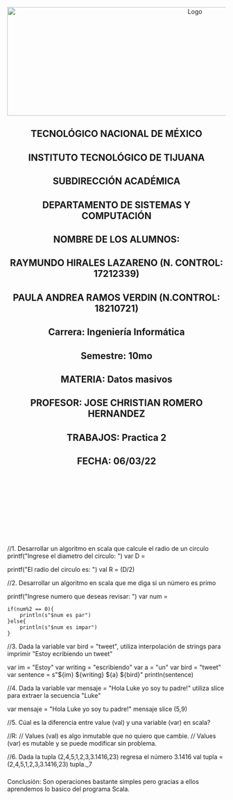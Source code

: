 
<p align="center">
    <img alt="Logo" src="https://www.tijuana.tecnm.mx/wp-content/uploads/2021/08/liston-de-logos-oficiales-educacion-tecnm-FEB-2021.jpg" width=850 height=250>
</p>

<H2><p align="Center">TECNOLÓGICO NACIONAL DE MÉXICO</p></H2>

<H2><p align="Center">INSTITUTO TECNOLÓGICO DE TIJUANA</p></H2>

<H2><p align="Center">SUBDIRECCIÓN ACADÉMICA</p></H2>

<H2><p align="Center">DEPARTAMENTO DE SISTEMAS Y COMPUTACIÓN</p></H2>

<H2><p align="Center">NOMBRE DE LOS ALUMNOS: </p></H2>

<H2><p align="Center">RAYMUNDO HIRALES LAZARENO (N. CONTROL: 17212339)</p></H2>

<H2><p align="Center">PAULA ANDREA RAMOS VERDIN (N.CONTROL: 18210721)</p></H2>

<H2><p align="Center">Carrera: Ingeniería Informática</p></H2>

<H2><p align="Center">Semestre: 10mo </p></H2>

<H2><p align="Center">MATERIA: Datos masivos</p></H2>

<H2><p align="Center">PROFESOR: JOSE CHRISTIAN ROMERO HERNANDEZ</p></H2>

<H2><p align="Center">TRABAJOS: Practica 2</p></H2>

<H2><p align="Center">FECHA: 06/03/22</p></H2>

<br>
<br>
<br>
<br>
<br>
<br>
<br>
<br>




###

//1. Desarrollar un algoritmo en scala que calcule el radio de un circulo
printf("Ingrese el diametro del circulo: ")
var D =

printf("El radio del circulo es: ")
val R = (D/2)

//2. Desarrollar un algoritmo en scala que me diga si un número es primo

printf("Ingrese numero que deseas revisar: ")
var num =

    if(num%2 == 0){
        println(s"$num es par")
    }else{
        println(s"$num es impar")
    } 

//3. Dada la variable  var bird = "tweet", utiliza interpolación de strings para imprimir "Estoy ecribiendo un tweet"

var im = "Estoy"
var writing = "escribiendo"
var a = "un"
var bird = "tweet"
var sentence = s"${im} ${writing} ${a} ${bird}"
println(sentence)

//4. Dada la variable var mensaje = "Hola Luke yo soy tu padre!" utiliza slice para extraer la secuencia "Luke"

var mensaje = "Hola Luke yo soy tu padre!"
mensaje slice  (5,9)

//5. Cúal es la diferencia entre value (val) y una variable (var) en scala?

//R:
// Values (val) es algo inmutable que no quiero que cambie.
// Values (var) es mutable y se puede modificar sin problema.

//6. Dada la tupla (2,4,5,1,2,3,3.1416,23) regresa el número 3.1416
val tupla = (2,4,5,1,2,3,3.1416,23)
tupla._7

###

Conclusión:
Son operaciones bastante simples pero gracias a ellos aprendemos lo basico del programa Scala.